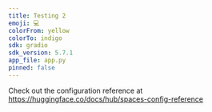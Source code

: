 ```yaml
---
title: Testing 2
emoji: 💻
colorFrom: yellow
colorTo: indigo
sdk: gradio
sdk_version: 5.7.1
app_file: app.py
pinned: false
---
```


Check out the configuration reference at https://huggingface.co/docs/hub/spaces-config-reference
